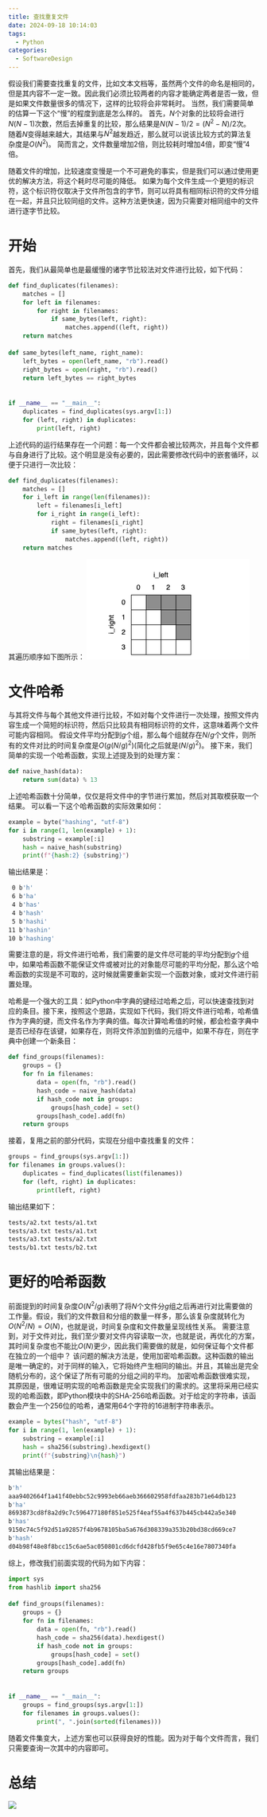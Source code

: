 ```yaml
---
title: 查找重复文件
date: 2024-09-18 10:14:03
tags:
  - Python
categories:
  - SoftwareDesign
---
```


假设我们需要查找重复的文件，比如文本文档等，虽然两个文件的命名是相同的，但是其内容不一定一致。因此我们必须比较两者的内容才能确定两者是否一致，但是如果文件数量很多的情况下，这样的比较将会非常耗时。
当然，我们需要简单的估算一下这个“慢”的程度到底是怎么样的。
首先，$N$个对象的比较将会进行$N(N-1)$次数，然后去掉重复的比较，那么结果是$N(N-1)/2=(N^2-N)/2$次。
随着$N$变得越来越大，其结果与$N^2$越发趋近，那么就可以说该比较方式的算法复杂度是$O(N^2)$。
简而言之，文件数量增加2倍，则比较耗时增加4倍，即变“慢”4倍。

随着文件的增加，比较速度变慢是一个不可避免的事实，但是我们可以通过使用更优的解决方法，将这个耗时尽可能的降低。
如果为每个文件生成一个更短的标识符，这个标识符仅取决于文件所包含的字节，则可以将具有相同标识符的文件分组在一起，并且只比较同组的文件。这种方法更快速，因为只需要对相同组中的文件进行逐字节比较。
<!--more-->

# 开始
首先，我们从最简单也是最缓慢的诸字节比较法对文件进行比较，如下代码：
```python
def find_duplicates(filenames):
    matches = []
    for left in filenames:
        for right in filenames:
            if same_bytes(left, right):
                matches.append((left, right))
    return matches

def same_bytes(left_name, right_name):
    left_bytes = open(left_name, "rb").read()
    right_bytes = open(right, "rb").read()
    return left_bytes == right_bytes


if __name__ == "__main__":
    duplicates = find_duplicates(sys.argv[1:])
    for (left, right) in duplicates:
        print(left, right)
```
上述代码的运行结果存在一个问题：每一个文件都会被比较两次，并且每个文件都与自身进行了比较。这个明显是没有必要的，因此需要修改代码中的嵌套循环，以便于只进行一次比较：
```python
def find_duplicates(filenames):
    matches = []
    for i_left in range(len(filenames)):
        left = filenames[i_left]
        for i_right in range(i_left):
            right = filenames[i_right]
            if same_bytes(left, right):
                matches.append((left, right))
    return matches
```
其遍历顺序如下图所示：
![](./查找重复文件/image1.png)

# 文件哈希
与其将文件与每个其他文件进行比较，不如对每个文件进行一次处理，按照文件内容生成一个简短的标识符，然后只比较具有相同标识符的文件，这意味着两个文件可能内容相同。
假设文件平均分配到$g$个组，那么每个组就存在$N/g$个文件，则所有的文件对比的时间复杂度是$O(g(N/g)^2)$(简化之后就是$(N/g)^2$)。
接下来，我们简单的实现一个哈希函数，实现上述提及到的处理方案：
```python
def naive_hash(data):
    return sum(data) % 13
```
上述哈希函数十分简单，仅仅是将文件中的字节进行累加，然后对其取模获取一个结果。
可以看一下这个哈希函数的实际效果如何：
```python
example = byte("hashing", "utf-8")
for i in range(1, len(example) + 1):
    substring = example[:i]
    hash = naive_hash(substring)
    print(f"{hash:2} {substring}")
```
输出结果是：
```bash
 0 b'h'
 6 b'ha'
 4 b'has'
 4 b'hash'
 5 b'hashi'
11 b'hashin'
10 b'hashing'
```
需要注意的是，将文件进行哈希，我们需要的是文件尽可能的平均分配到$g$个组中，如果哈希函数不能保证文件或被对比的对象能尽可能的平均分配，那么这个哈希函数的实现是不可取的，这时候就需要重新实现一个函数对象，或对文件进行前置处理。

哈希是一个强大的工具：如Python中字典的键经过哈希之后，可以快速查找到对应的条目。接下来，按照这个思路，实现如下代码，我们将文件进行哈希，哈希值作为字典的键，而文件名作为字典的值。每次计算哈希值的时候，都会检查字典中是否已经存在该键，如果存在，则将文件添加到值的元组中，如果不存在，则在字典中创建一个新条目：
```python
def find_groups(filenames):
    groups = {}
    for fn in filenames:
        data = open(fn, "rb").read()
        hash_code = naive_hash(data)
        if hash_code not in groups:
            groups[hash_code] = set()
        groups[hash_code].add(fn)
    return groups
```
接着，复用之前的部分代码，实现在分组中查找重复的文件：
```python
groups = find_groups(sys.argv[1:])
for filenames in groups.values():
    duplicates = find_duplicates(list(filenames))
    for (left, right) in duplicates:
        print(left, right)
```
输出结果如下：
```bash
tests/a2.txt tests/a1.txt
tests/a3.txt tests/a1.txt
tests/a3.txt tests/a2.txt
tests/b1.txt tests/b2.txt
```

# 更好的哈希函数
前面提到的时间复杂度$O(N^2/g)$表明了将$N$个文件分$g$组之后再进行对比需要做的工作量。假设，我们的文件数目和分组的数量一样多，那么该复杂度就转化为$O(N^2/N)=O(N)$，也就是说，时间复杂度和文件数量呈现线性关系。
需要注意到，对于文件对比，我们至少要对文件内容读取一次，也就是说，再优化的方案，其时间复杂度也不能比$O(N)$更少，因此我们需要做的就是，如何保证每个文件都在独立的一个组中？
该问题的解决方法是，使用加密哈希函数。这种函数的输出是唯一确定的，对于同样的输入，它将始终产生相同的输出。并且，其输出是完全随机分布的，这个保证了所有可能的分组之间的平均。
加密哈希函数很难实现，其原因是，很难证明实现的哈希函数是完全实现我们的需求的。这里将采用已经实现的哈希函数，即Python模块中的SHA-256哈希函数。对于给定的字符串，该函数会产生一个256位的哈希，通常用64个字符的16进制字符串表示。
```python
example = bytes("hash", "utf-8")
for i in range(1, len(example) + 1):
    substring = example[:i]
    hash = sha256(substring).hexdigext()
    print(f"{substring}\n{hash}")
```
其输出结果是：
```bash
b'h'
aaa9402664f1a41f40ebbc52c9993eb66aeb366602958fdfaa283b71e64db123
b'ha'
8693873cd8f8a2d9c7c596477180f851e525f4eaf55a4f637b445cb442a5e340
b'has'
9150c74c5f92d51a92857f4b9678105ba5a676d308339a353b20bd38cd669ce7
b'hash'
d04b98f48e8f8bcc15c6ae5ac050801cd6dcfd428fb5f9e65c4e16e7807340fa
```
综上，修改我们前面实现的代码为如下内容：
```python
import sys
from hashlib import sha256

def find_groups(filenames):
    groups = {}
    for fn in filenames:
        data = open(fn, "rb").read()
        hash_code = sha256(data).hexdigest()
        if hash_code not in groups:
            groups[hash_code] = set()
        groups[hash_code].add(fn)
    return groups


if __name__ == "__main__":
    groups = find_groups(sys.argv[1:])
    for filenames in groups.values():
        print(", ".join(sorted(filenames)))
```

随着文件集变大，上述方案也可以获得良好的性能。因为对于每个文件而言，我们只需要查询一次其中的内容即可。

# 总结
![](image2.png)
